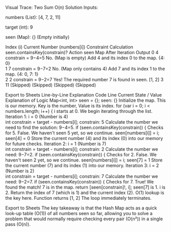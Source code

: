 Visual Trace: Two Sum O(n) Solution
Inputs:

numbers (List): [4, 7, 2, 11]

target (int): 9

seen (Map): {} (Empty initially)

Index (i)	Current Number (numbers[i])	Constraint Calculation	seen.containsKey(constrain)?	Action	seen Map After Iteration	Output
0	4	constrain = 9−4=5	No. (Map is empty)	Add 4 and its index 0 to the map.	{4: 0}	
1	7	constrain = 9−7=2	No. (Map only contains 4)	Add 7 and its index 1 to the map.	{4: 0, 7: 1}	
2	2	constrain = 9−2=7	Yes!	The required number 7 is found in seen.		[1, 2]
3	11	(Skipped)	(Skipped)	(Skipped)	(Skipped)	

Export to Sheets
Line-by-Line Explanation
Code Line	Current State / Value	Explanation of Logic
Map<int, int> seen = {};	seen: {}	Initialize the map. This is our memory. Key is the number, Value is its index.
for (var i = 0; i < numbers.length; i++) {	i starts at 0.	We begin iterating through the list.
Iteration 1: i = 0 (Number is 4)		
int constrain = target - numbers[i];	constrain: 5	Calculate the number we need to find the solution: 9−4=5.
if (seen.containsKey(constrain)) {	Checks for 5. False.	We haven't seen 5 yet, so we continue.
seen[numbers[i]] = i;	seen[4] = 0	Store the current number (4) and its index (0) into our memory for future checks.
Iteration 2: i = 1 (Number is 7)		
int constrain = target - numbers[i];	constrain: 2	Calculate the number we need: 9−7=2.
if (seen.containsKey(constrain)) {	Checks for 2. False.	We haven't seen 2 yet, so we continue.
seen[numbers[i]] = i;	seen[7] = 1	Store the current number (7) and its index (1) into our memory.
Iteration 3: i = 2 (Number is 2)		
int constrain = target - numbers[i];	constrain: 7	Calculate the number we need: 9−2=7.
if (seen.containsKey(constrain)) {	Checks for 7. True!	We found the match! 7 is in the map.
return [seen[constrain]!, i];	seen[7] is 1. i is 2.	Return the index of 7 (which is 1) and the current index (2). O(1) lookup is the key here.
Function returns	[1, 2]	The loop immediately terminates.

Export to Sheets
The key takeaway is that the Hash Map acts as a quick look-up table (O(1)) of all numbers seen so far, allowing you to solve a problem that would normally require checking every pair (O(n²)) in a single pass (O(n)).